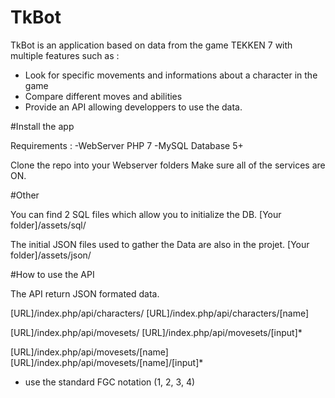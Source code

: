 # TkBot

TkBot is an application based on data from the game TEKKEN 7 with multiple features such as :

- Look for specific movements and informations about a character in the game
- Compare different moves and abilities
- Provide an API allowing developpers to use the data.

#Install the app

Requirements :
-WebServer PHP 7
-MySQL Database 5+

Clone the repo into your Webserver folders
Make sure all of the services are ON.

#Other

You can find 2 SQL files which allow you to initialize the DB.
[Your folder]/assets/sql/

The initial JSON files used to gather the Data are also in the projet.
[Your folder]/assets/json/

#How to use the API

The API return JSON formated data.

[URL]/index.php/api/characters/
[URL]/index.php/api/characters/[name]

[URL]/index.php/api/movesets/
[URL]/index.php/api/movesets/[input]*

[URL]/index.php/api/movesets/[name]
[URL]/index.php/api/movesets/[name]/[input]*

* use the standard FGC notation (1, 2, 3, 4)


